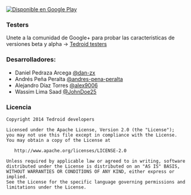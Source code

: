 <a href="https://play.google.com/store/apps/details?id=mx.udlap.is522.tedroid">
  <img alt="Disponible en Google Play" src="https://dl.dropboxusercontent.com/u/1995295/img/tedroid/promo.png" />
</a>

### Testers

Unete a la comunidad de Google+ para probar las caracteristicas de versiones beta y alpha -> [Tedroid testers](https://plus.google.com/communities/110136913607995746874)

### Desarrolladores:

* Daniel Pedraza Arcega [@dan-zx](https://github.com/dan-zx)
* Andrés Peña Peralta [@andres-pena-peralta](https://github.com/andres-pena-peralta)
* Alejandro Díaz Torres [@alex9006](https://github.com/alex9006)
* Wassim Lima Saad [@JohnDoe25](https://github.com/JohnDoe25)

### Licencia

    Copyright 2014 Tedroid developers

    Licensed under the Apache License, Version 2.0 (the "License");
    you may not use this file except in compliance with the License.
    You may obtain a copy of the License at

       http://www.apache.org/licenses/LICENSE-2.0

    Unless required by applicable law or agreed to in writing, software
    distributed under the License is distributed on an "AS IS" BASIS,
    WITHOUT WARRANTIES OR CONDITIONS OF ANY KIND, either express or implied.
    See the License for the specific language governing permissions and
    limitations under the License.
